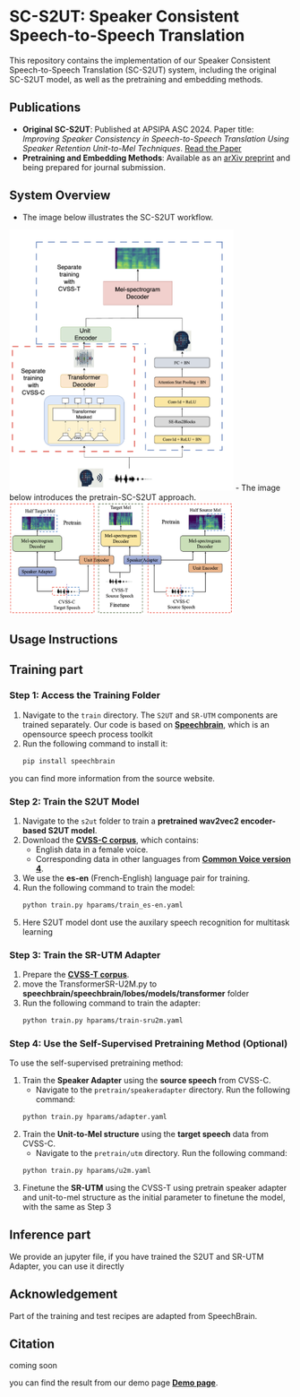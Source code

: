 
# SC-S2UT: Speaker Consistent Speech-to-Speech Translation

This repository contains the implementation of our Speaker Consistent Speech-to-Speech Translation (SC-S2UT) system, including the original SC-S2UT model, as well as the pretraining and embedding methods.

## Publications
- **Original SC-S2UT**: Published at APSIPA ASC 2024. Paper title: *Improving Speaker Consistency in Speech-to-Speech Translation Using Speaker Retention Unit-to-Mel Techniques*. [Read the Paper](http://www.apsipa2024.org/files/papers/97.pdf)
- **Pretraining and Embedding Methods**: Available as an [arXiv preprint](https://arxiv.org/pdf/2412.07316) and being prepared for journal submission.

## System Overview
- The image below illustrates the SC-S2UT workflow.
<img src="figure/structure.png" alt="Speaker Retention Unit-to-Mel based Speaker Consistency S2UT System Workflow Overview" width="400">
- The image below introduces the pretrain-SC-S2UT approach.
<img src="figure/pretrain.png" alt="Illustration of the workflow for the Self-Supervised Pretrain and Finetune" width="400">

## Usage Instructions
## Training part


### Step 1: Access the Training Folder
1. Navigate to the `train` directory. The `S2UT` and `SR-UTM` components are trained separately.
Our code is based on  **[Speechbrain](https://github.com/speechbrain/speechbrain)**, which is an opensource speech process toolkit
2. Run the following command to install it:
   ```bash
   pip install speechbrain
you can find more information from the source website.

### Step 2: Train the S2UT Model
1. Navigate to the `s2ut` folder to train a **pretrained wav2vec2 encoder-based S2UT model**.
2. Download the **[CVSS-C corpus](https://github.com/google-research-datasets/cvss)**, which contains:
   - English data in a female voice.
   - Corresponding data in other languages from **[Common Voice version 4](https://commonvoice.mozilla.org/en/datasets)**.
3. We use the **es-en** (French-English) language pair for training.
4. Run the following command to train the model:
   ```bash
   python train.py hparams/train_es-en.yaml
5. Here S2UT model dont use the auxilary speech recognition for multitask learning

### Step 3: Train the SR-UTM Adapter
1. Prepare the **[CVSS-T corpus](https://github.com/google-research-datasets/cvss?tab=readme-ov-file)**.
2. move the TransformerSR-U2M.py to **speechbrain/speechbrain/lobes/models/transformer** folder
3. Run the following command to train the adapter:
   ```bash
   python train.py hparams/train-sru2m.yaml

### Step 4: Use the Self-Supervised Pretraining Method (Optional)
To use the self-supervised pretraining method:
1. Train the **Speaker Adapter** using the **source speech** from CVSS-C.
   - Navigate to the `pretrain/speakeradapter` directory. Run the following command:
   ```bash
   python train.py hparams/adapter.yaml
2. Train the **Unit-to-Mel structure** using the **target speech** data from CVSS-C.
   - Navigate to the `pretrain/utm` directory. Run the following command:
   ```bash
   python train.py hparams/u2m.yaml
3. Finetune the **SR-UTM** using the CVSS-T
   using pretrain speaker adapter and unit-to-mel structure as the initial parameter to finetune the model, with the same as Step 3

## Inference part
We provide an jupyter file, if you have trained the S2UT and SR-UTM Adapter, you can use it directly

## Acknowledgement
Part of the training and test recipes are adapted from SpeechBrain.

## Citation
coming soon

you can find the result from our demo page **[Demo page](https://zhouruitohoku99.github.io/scs2ut-demo/)**.
